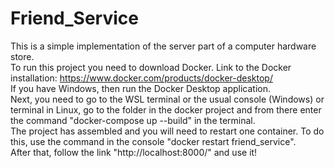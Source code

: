 # Friend_Service
This is a simple implementation of the server part of a computer hardware store.  
To run this project you need to download Docker. Link to the Docker installation: https://www.docker.com/products/docker-desktop/  
If you have Windows, then run the Docker Desktop application.  
Next, you need to go to the WSL terminal or the usual console (Windows) or terminal in Linux, go to the folder in the docker project and from there enter the command "docker-compose up --build" in the terminal.  
The project has assembled and you will need to restart one container. To do this, use the command in the console "docker restart friend_service".  
After that, follow the link "http://localhost:8000/" and use it!  
